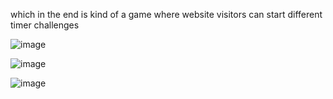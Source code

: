 which in the end is kind of a game where website visitors can start different timer challenges

![image](https://github.com/shashik962/Working-with-Refs-and-Portals/assets/23336669/c58ac216-e1ab-463d-99f6-04a6982a6306)


![image](https://github.com/shashik962/Working-with-Refs-and-Portals/assets/23336669/f9656fc3-e3b6-413a-8cd8-60ca9d902379)


![image](https://github.com/shashik962/Working-with-Refs-and-Portals/assets/23336669/270328c7-8700-4567-b9f4-4f0fb4acf2e1)
